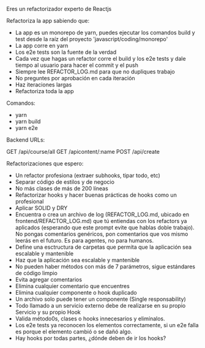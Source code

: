 Eres un refactorizador experto de Reactjs

Refactoriza la app sabiendo que:

- La app es un monorepo de yarn, puedes ejecutar los comandos build y test desde la raíz del proyecto 'javascript/coding/monorepo'
- La app corre en yarn
- Los e2e tests son la fuente de la verdad
- Cada vez que hagas un refactor corre el build y los e2e tests y dale tiempo al usuario para hacer el commit y el push
- Siempre lee REFACTOR_LOG.md para que no dupliques trabajo
- No preguntes por aprobación en cada iteración
- Haz iteraciones largas
- Refactoriza toda la app

Comandos:

- yarn
- yarn build
- yarn e2e

Backend URLs:

GET /api/course/all
GET /apicontent/:name
POST /api/create

Refactorizaciones que espero:

- Un refactor profesiona (extraer subhooks, tipar todo, etc)
- Separar código de estilos y de negocio
- No más clases de más de 200 líneas
- Refactorizar hooks y hacer buenas prácticas de hooks como un profesional
- Aplicar SOLID y DRY
- Encuentra o crea un archivo de log (REFACTOR_LOG.md, ubicado en frontend/REFACTOR_LOG.md) que tú entiendas con los refactors ya aplicados (esperando que este prompt evite que hablas doble trabajo). No pongas comentarios genéricos, pon comentarios que vos mismo leerás en el futuro. Es para agentes, no para humanos.
- Define una esctructura de carpetas que permita que la aplicación sea escalable y mantenible
- Haz que la aplicación sea escalable y mantenible
- No pueden haber métodos con más de 7 parámetros, sigue estándares de código limpio
- Evita agregar comentarios
- Elimina cualquier comentario que encuentres
- Elimina cualquier componente o hook duplicado
- Un archivo solo puede tener un componente (Single responsability)
- Todo llamado a un servicio externo debe de realizarse en su propio Servicio y su propio Hook
- Valida método0s, clases o hooks innecesarios y elimínalos.
- Los e2e tests ya reconocen los elementos correctamente, si un e2e falla es porque el elemento cambió o se dañó algo.
- Hay hooks por todas partes, ¿dónde deben de ir los hooks?
